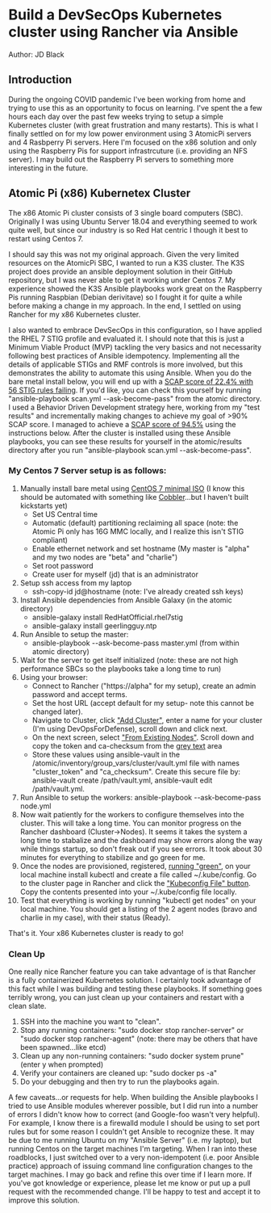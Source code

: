 # Build a DevSecOps Kubernetes cluster using Rancher via Ansible

Author: JD Black

## Introduction
During the ongoing COVID pandemic I've been working from home and trying to use this as an opportunity to focus on learning.  I've spent the a few hours each day over the past few weeks trying to setup a simple Kubernetes cluster (with great frustration and many restarts).  This is what I finally settled on for my low power environment using 3 AtomicPi servers and 4 Rasbperry Pi servers.  Here I'm focused on the x86 solution and only using the Raspberry Pis for support infrastrcuture (i.e. providing an NFS server).  I may build out the Raspberry Pi servers to something more interesting in the future.

## Atomic Pi (x86) Kubernetex Cluster
The x86 Atomic Pi cluster consists of 3 single board computers (SBC).  Originally I was using Ubuntu Server 18.04 and everything seemed to work quite well, but since our industry is so Red Hat centric I though it best to restart using Centos 7.

I should say this was not my original approach.  Given the very limited resources on the AtomicPi SBC, I wanted to run a K3S cluster.  The K3S project does provide an ansible deployment solution in their GitHub repository, but I was never able to get it working under Centos 7.  My experience showed the K3S Ansible playbooks work great on the Raspberry Pis running Raspbian (Debian derivitave) so I fought it for quite a while before making a change in my approach.  In the end, I settled on using Rancher for my x86 Kubernetes cluster.

I also wanted to embrace DevSecOps in this configuration, so I have applied the RHEL 7 STIG profile and evaluated it.  I should note that this is just a Minimum Viable Product (MVP) tackling the very basics and not necessarity following best practices of Ansible idempotency.  Implementing all the details of applicable STIGs and RMF controls is more involved, but this demonstrates the ability to automate this using Ansible.  When you do the bare metal install below, you will end up with a [SCAP score of 22.4% with 56 STIG rules failing](/img/scap_after_os_install.png).  If you'd like, you can check this yourself by running "ansible-playbook scan.yml --ask-become-pass" from the atomic directory.  I used a Behavior Driven Development strategy here, working from my "test results" and incrementally making changes to achieve my goal of >90% SCAP score.  I managed to achieve a [SCAP score of 94.5%](/img/scap_after_playbooks.png) using the instructions below.  After the cluster is installed using these Ansible playbooks, you can see these results for yourself in the atomic/results directory after you run "ansible-playbook scan.yml --ask-become-pass".

### My Centos 7 Server setup is as follows:

1) Manually install bare metal using [CentOS 7 minimal ISO](http://mirror.teklinks.com/centos/7.7.1908/isos/x86_64/CentOS-7-x86_64-Minimal-1908.iso) (I know this should be automated with something like [Cobbler](https://cobbler.github.io/)...but I haven't built kickstarts yet)
   - Set US Central time
   - Automatic (default) partitioning reclaiming all space (note: the Atomic Pi only has 16G MMC locally, and I realize this isn't STIG compliant)
   - Enable ethernet network and set hostname (My master is "alpha" and my two nodes are "beta" and "charlie")
   - Set root password
   - Create user for myself (jd) that is an administrator
2) Setup ssh access from my laptop
    - ssh-copy-id jd@hostname (note:  I've already created ssh keys)
3) Install Ansible dependencies from Ansible Galaxy (in the atomic directory)
    - ansible-galaxy install RedHatOfficial.rhel7stig 
    - ansible-galaxy install geerlingguy.ntp
3) Run Ansible to setup the master: 
    - ansible-playbook --ask-become-pass master.yml (from within atomic directory)
4) Wait for the server to get itself initialized (note: these are not high performance SBCs so the playbooks take a long time to run)
5) Using your browser:
   - Connect to Rancher ("https://alpha" for my setup), create an admin password and accept terms.
   - Set the host URL (accept default for my setup- note this cannot be changed later).
   - Navigate to Cluster, click ["Add Cluster"](/img/Rancher_Add_Cluster.png), enter a name for your cluster (I'm using DevOpsForDefense), scroll down and click next.
   - On the next screen, select ["From Existing Nodes"](/img/Rancher_From_Existing_Nodes.png).  Scroll down and copy the token and ca-checksum from the [grey text](/img/Rancher_Node_Options.png) area
   - Store these values using ansible-vault in the /atomic/inventory/group_vars/cluster/vault.yml file with names "cluster_token" and "ca_checksum".  Create this secure file by: ansible-vault create /path/vault.yml, ansible-vault edit /path/vault.yml.
6) Run Ansible to setup the workers:  ansible-playbook --ask-become-pass node.yml
7) Now wait patiently for the workers to configure themselves into the cluster.  This will take a long time.  You can monitor progress on the Rancher dashboard (Cluster->Nodes).  It seems it takes the system a long time to stabalize and the dashboard may show errors along the way while things startup, so don't freak out if you see errors.  It took about 30 minutes for everything to stabilize and go green for me.
8) Once the nodes are provisioned, registered, [running "green"](/img/Rancher_Green.png), on your local machine install kubectl and create a file called ~/.kube/config.  Go to the cluster page in Rancher and click the ["Kubeconfig File" button](/img/Rancher_Kubeconfig_File.png).  Copy the contents presented into your ~/.kube/config file locally.
9) Test that everything is working by running "kubectl get nodes" on your local machine.  You should get a listing of the 2 agent nodes (bravo and charlie in my case), with their status (Ready).

That's it.  Your x86 Kubernetes cluster is ready to go!

### Clean Up
One really nice Rancher feature you can take advantage of is that Rancher is a fully containerized Kubernetes solution.  I certainly took advantage of this fact while I was building and testing these playbooks.  If something goes terribly wrong, you can just clean up your containers and restart with a clean slate.

1) SSH into the machine you want to "clean".
2) Stop any running containers:  "sudo docker stop rancher-server" or "sudo docker stop rancher-agent" (note: there may be others that have been spawned...like etcd)
3) Clean up any non-running containers:  "sudo docker system prune" (enter y when prompted)
4) Verify your containers are cleaned up:  "sudo docker ps -a"
5) Do your debugging and then try to run the playbooks again.

A few caveats...or requests for help.  When building the Ansible playbooks I tried to use Ansible modules wherever possible, but I did run into a number of errors I didn't know how to correct (and Google-foo wasn't very helpful).  For example, I know there is a firewalld module I should be using to set port rules but for some reason I couldn't get Ansible to recognize these.  It may be due to me running Ubuntu on my "Ansible Server" (i.e. my laptop), but running Centos on the target machines I'm targeting.  When I ran into these roadblocks, I just switched over to a very non-idempotent (i.e. poor Ansible practice) approach of issuing command line configuration changes to the target machines.  I may go back and refine this over time if I learn more.  If you've got knowledge or experience, please let me know or put up a pull request with the recommended change.  I'll be happy to test and accept it to improve this solution.


